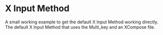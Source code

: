 # X Input Method
A small working example to get the default X Input Method working directly.
The default X Input Method that uses the Multi_key and an XCompose file.

